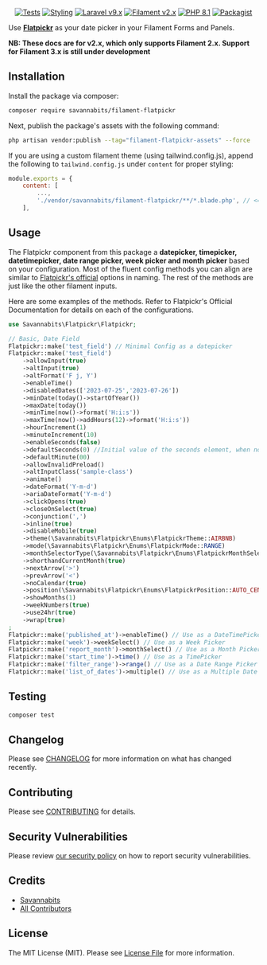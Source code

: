 <p align="center">
    <a href="https://github.com/savannabits/filament-flatpickr/actions?query=workflow%3Arun-tests+branch%3Amain"><img alt="Tests" src="https://img.shields.io/github/actions/workflow/status/savannabits/filament-modules/run-tests.yml?branch=main&label=tests&style=for-the-badge&logo=github"></a>
    <a href="https://github.com/savannabits/filament-flatpickr/actions?query=workflow%fix-php-code-style-issues+branch%3Amain"><img alt="Styling" src="https://img.shields.io/github/actions/workflow/status/savannabits/filament-modules/fix-php-code-style-issues.yml?branch=main&label=code%20style&style=for-the-badge&logo=github"></a>
    <a href="https://laravel.com"><img alt="Laravel v9.x" src="https://img.shields.io/badge/Laravel-v9.x-FF2D20?style=for-the-badge&logo=laravel"></a>
    <a href="https://filamentphp.com"><img alt="Filament v2.x" src="https://img.shields.io/badge/FilamentPHP-v2.x-FB70A9?style=for-the-badge&logo=filament"></a>
    <a href="https://php.net"><img alt="PHP 8.1" src="https://img.shields.io/badge/PHP-8.1-777BB4?style=for-the-badge&logo=php"></a>
    <a href="https://packagist.org/packages/savannabits/filament-flatpickr"><img alt="Packagist" src="https://img.shields.io/packagist/dt/savannabits/filament-flatpickr.svg?style=for-the-badge&logo=count"></a>
</p>

Use **[Flatpickr](https://flatpickr.js.org/)** as your date picker in your Filament Forms and Panels.

**NB: These docs are for v2.x, which only supports Filament 2.x. Support for Filament 3.x is still under development**

## Installation

Install the package via composer:

```bash
composer require savannabits/filament-flatpickr
```

Next, publish the package's assets with the following command:

```bash
php artisan vendor:publish --tag="filament-flatpickr-assets" --force
```

If you are using a custom filament theme (using tailwind.config.js), append the following to `tailwind.config.js` under `content` for proper styling:
```js
module.exports = {
    content: [
        ...,
        './vendor/savannabits/filament-flatpickr/**/*.blade.php', // <== Add this line
    ],
```

## Usage
The Flatpickr component from this package a **datepicker, timepicker, datetimepicker, date range picker, week picker and month picker** based on your configuration.
Most of the fluent config methods you can align are similar to [Flatpickr's official](https://flatpickr.js.org/options/) options in naming.
The rest of the methods are just like the other filament inputs.

Here are some examples of the methods. Refer to Flatpickr's Official Documentation for details on each of the configurations.

```php
use Savannabits\Flatpickr\Flatpickr;

// Basic, Date Field
Flatpickr::make('test_field') // Minimal Config as a datepicker
Flatpickr::make('test_field')
    ->allowInput(true)
    ->altInput(true)
    ->altFormat('F j, Y')
    ->enableTime()
    ->disabledDates(['2023-07-25','2023-07-26'])
    ->minDate(today()->startOfYear())
    ->maxDate(today())
    ->minTime(now()->format('H:i:s'))
    ->maxTime(now()->addHours(12)->format('H:i:s'))
    ->hourIncrement(1)
    ->minuteIncrement(10)
    ->enableSeconds(false)
    ->defaultSeconds(0) //Initial value of the seconds element, when no date is selected 
    ->defaultMinute(00)
    ->allowInvalidPreload()
    ->altInputClass('sample-class')
    ->animate()
    ->dateFormat('Y-m-d')
    ->ariaDateFormat('Y-m-d')
    ->clickOpens(true)
    ->closeOnSelect(true)
    ->conjunction(',')
    ->inline(true)
    ->disableMobile(true)
    ->theme(\Savannabits\Flatpickr\Enums\FlatpickrTheme::AIRBNB)
    ->mode(\Savannabits\Flatpickr\Enums\FlatpickrMode::RANGE)
    ->monthSelectorType(\Savannabits\Flatpickr\Enums\FlatpickrMonthSelectorType::DROPDOWN)
    ->shorthandCurrentMonth(true)
    ->nextArrow('>')
    ->prevArrow('<')
    ->noCalendar(true)
    ->position(\Savannabits\Flatpickr\Enums\FlatpickrPosition::AUTO_CENTER)
    ->showMonths(1)
    ->weekNumbers(true)
    ->use24hr(true)
    ->wrap(true)
;
Flatpickr::make('published_at')->enableTime() // Use as a DateTimePicker
Flatpickr::make('week')->weekSelect() // Use as a Week Picker
Flatpickr::make('report_month')->monthSelect() // Use as a Month Picker
Flatpickr::make('start_time')->time() // Use as a TimePicker
Flatpickr::make('filter_range')->range() // Use as a Date Range Picker
Flatpickr::make('list_of_dates')->multiple() // Use as a Multiple Date Picker
```

## Testing

```bash
composer test
```

## Changelog

Please see [CHANGELOG](CHANGELOG.md) for more information on what has changed recently.

## Contributing

Please see [CONTRIBUTING](https://github.com/savannabits/.github/blob/main/CONTRIBUTING.md) for details.

## Security Vulnerabilities

Please review [our security policy](../../security/policy) on how to report security vulnerabilities.

## Credits

- [Savannabits](https://github.com/savannabits)
- [All Contributors](../../contributors)

## License

The MIT License (MIT). Please see [License File](LICENSE.md) for more information.
